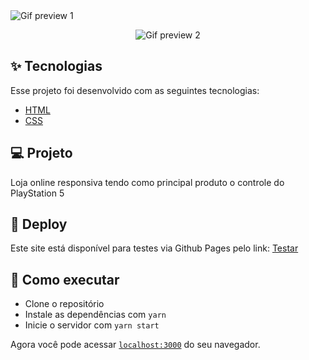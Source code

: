   <img src="https://github.com/Guilhermerisu/DualSenseStore/blob/main/assets/PreviewGif1.gif" alt="Gif preview 1 ">
 <p align="center">
  <img src="https://github.com/Guilhermerisu/DualSenseStore/blob/main/assets/PreviewGif2.gif" alt="Gif preview 2" >
  </p>

## ✨ Tecnologias

Esse projeto foi desenvolvido com as seguintes tecnologias:

- [HTML](https://developer.mozilla.org/pt-BR/docs/Web/HTML)
- [CSS](https://developer.mozilla.org/pt-BR/docs/Web/CSS)

## 💻 Projeto

Loja online responsiva tendo como principal produto o controle do PlayStation 5

## 🔖 Deploy

Este site está disponível para testes via Github Pages pelo link: <a href="https://guilhermerisu.github.io/DualSenseStore/">Testar</a>


## 🚀 Como executar

- Clone o repositório
- Instale as dependências com `yarn`
- Inicie o servidor com `yarn start`

Agora você pode acessar [`localhost:3000`](http://localhost:3000) do seu navegador.
